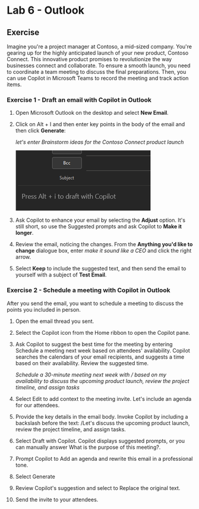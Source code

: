 # Lab 6 - Outlook #

## Exercise ##
Imagine you're a project manager at Contoso, a mid-sized company. You're gearing up for the highly anticipated launch of your new product, Contoso Connect. This innovative product promises to revolutionize the way businesses connect and collaborate. To ensure a smooth launch, you need to coordinate a team meeting to discuss the final preparations. Then, you can use Copilot in Microsoft Teams to record the meeting and track action items.

### Exercise 1 - Draft an email with Copilot in Outlook ###
1. Open Microsoft Outlook on the desktop and select **New Email**.
1. Click on Alt + I and then enter key points in the body of the email and then click **Generate**:
   
    *let's enter Brainstorm ideas for the Contoso Connect product launch*
   
   ![new](https://github.com/JazzyWagdaddy/MS-4018-Draft-analyze-present-Microsoft-365-Copilot/blob/master/Instructions/Labs/Media/OutlookEx1Pic1.png)
3. Ask Copilot to enhance your email by selecting the **Adjust** option. It's still short, so use the Suggested prompts and ask Copilot to **Make it longer**.
4. Review the email, noticing the changes. From the **Anything you'd like to change** dialogue box, enter *make it sound like a CEO* and click the right arrow.
5. Select **Keep** to include the suggested text, and then send the email to yourself with a subject of **Test Email**.

### Exercise 2 - Schedule a meeting with Copilot in Outlook ###
After you send the email, you want to schedule a meeting to discuss the points you included in person.

1. Open the email thread you sent.
1. Select the Copilot icon from the Home ribbon to open the Copilot pane.
1. Ask Copilot to suggest the best time for the meeting by entering Schedule a meeting next week based on attendees' availability. Copilot searches the calendars of your email recipients, and suggests a time based on their availability.
Review the suggested time.

   *Schedule a 30-minute meeting next week with / based on my availability to discuss the upcoming product launch, review the project timeline, and assign tasks*
   
1. Select Edit to add context to the meeting invite. Let's include an agenda for our attendees.
1. Provide the key details in the email body. Invoke Copilot by including a backslash before the text: /Let's discuss the upcoming product launch, review the project timeline, and assign tasks.
1. Select Draft with Copilot. Copilot displays suggested prompts, or you can manually answer What is the purpose of this meeting?.
1. Prompt Copilot to Add an agenda and rewrite this email in a professional tone.
1. Select Generate
1. Review Copilot's suggestion and select to Replace the original text.
1. Send the invite to your attendees.
